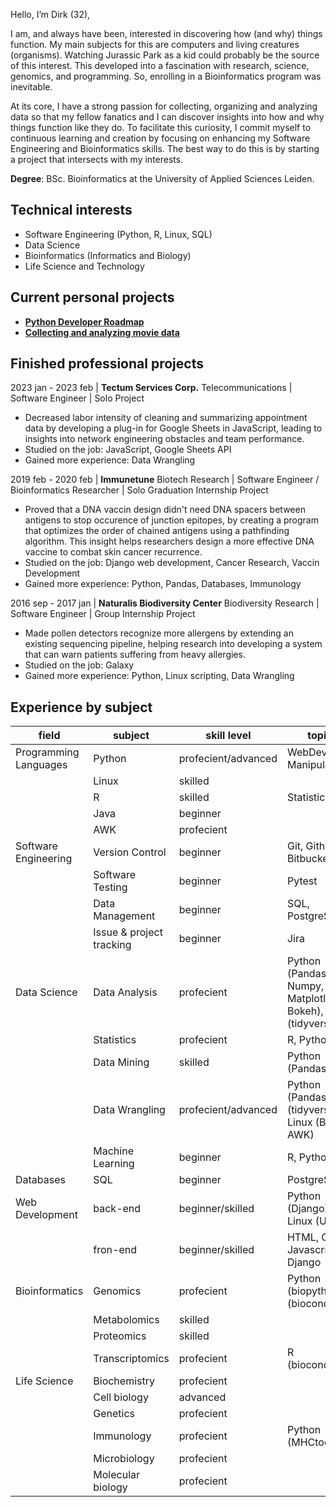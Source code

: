 Hello, I’m Dirk (32),

I am, and always have been, interested in discovering how (and why) things function.
My main subjects for this are computers and living creatures (organisms).
Watching Jurassic Park as a kid could probably be the source of this interest.
This developed into a fascination with research, science, genomics, and programming.
So, enrolling in a Bioinformatics program was inevitable.

At its core, I have a strong passion for collecting, organizing and analyzing data so that my fellow fanatics and I can discover insights into how and why things function like they do.
To facilitate this curiosity, I commit myself to continuous learning and creation by focusing on enhancing my Software Engineering and Bioinformatics skills.
The best way to do this is by starting a project that intersects with my interests.

**Degree**: BSc. Bioinformatics at the University of Applied Sciences Leiden.

## Technical interests
- Software Engineering (Python, R, Linux, SQL)
- Data Science
- Bioinformatics (Informatics and Biology)
- Life Science and Technology

## Current personal projects
- [**Python Developer Roadmap**](https://github.com/DirkTorre/python_developer_roadmap)
- [**Collecting and analyzing movie data**](https://github.com/DirkTorre/imdb)

##  Finished professional projects
2023 jan - 2023 feb | **Tectum Services Corp.** Telecommunications | Software Engineer | Solo Project

- Decreased labor intensity of cleaning and summarizing appointment data by developing a plug-in for Google Sheets in JavaScript, leading to insights into network engineering obstacles and team performance.
- Studied on the job: JavaScript, Google Sheets API
- Gained more experience: Data Wrangling
  
2019 feb - 2020 feb | **Immunetune** Biotech Research | Software Engineer / Bioinformatics Researcher | Solo Graduation Internship Project

- Proved that a DNA vaccin design didn't need DNA spacers between antigens to stop occurence of junction epitopes,
by creating a program that optimizes the order of chained antigens using a pathfinding algorithm.
This insight helps researchers design a more effective DNA vaccine to combat skin cancer recurrence.
- Studied on the job: Django web development, Cancer Research, Vaccin Development
- Gained more experience: Python, Pandas, Databases, Immunology

<!-- Optimalization of a DNA-vaccine. Graduation internship. Development of software that helped minimize the juncture epitopes of a DNA vaccine for a mouse melanoma model. The project ended in the development phase in 2020. In early 2020 the project was restarted to produce a working GUI on a desktop to help ImmuneTune enhance an experimental corona vaccine. (Python, Pandas, Django, Linux) -->

2016 sep - 2017 jan | **Naturalis Biodiversity Center** Biodiversity Research | Software Engineer | Group Internship Project

- Made pollen detectors recognize more allergens by extending an existing sequencing pipeline, helping research into developing a system that can warn patients suffering from heavy allergies.
- Studied on the job: Galaxy
- Gained more experience: Python, Linux scripting, Data Wrangling

<!---
| period              | company                           | Role                  | description                                                                                                                                                                                                                                                                                                                                                                                                                                                                                                                                                                                                                                                                                                                                                                            |
|---------------------|-----------------------------------|-----------------------|----------------------------------------------------------------------------------------------------------------------------------------------------------------------------------------------------------------------------------------------------------------------------------------------------------------------------------------------------------------------------------------------------------------------------------------------------------------------------------------------------------------------------------------------------------------------------------------------------------------------------------------------------------------------------------------------------------------------------------------------------------------------------------------|
| 2023 jan - 2023 feb | **Tectum Services Corp**          | Software Engineer     | Decreased labor intensity of cleaning and summarising appointment data by developing a plug-in for Google Sheets in JavaScript, leading to insights into network engineering obstacles and team performance. Studied on the job: Javascript and Google Sheets API.                                                                                                                                                                                                                                                                                                                                                                                                                                                                                                                     |
| 2019 feb - 2020 feb | **Immunetune**                    | Intern Bioinformatics | Graduation. Proved the possibility of a DNA-vaccin design that doesn't need DNA spacers between antigens to stop the occurence of junction epitopes. This was done by creating a program for researchers that optimises the order of chained antigens using an pathfinding algorithm. This insight helps researchers with designing a more effecive DNA vaccine to combat skin cancer recurrence. I accepted a request from Immunetune to continue on the project after my 2020 graduation, to help ImmuneTune enhance an experimental corona vaccine targeting SARS-CoV-2, the virus responsible for the COVID-19 pandemic. Studied on the job: Algorithms; Vaccin Development; Cancer Biology and Web Development with Django. Extended my experience with Python, Pandas and Linux. |
| 2016 sep - 2017 jan | **Naturalis Biodiversity Center** | Intern Bioinformatics | Made pollen detector recognize more allergens by extending an existing sequencing pipeline. The detection of allergens such as animal hairs is now possible. Studied on the job: Galaxy. I extended my experience with Python and Linux scripting.                                                                                                                                                                                                                                                                                                                                                                                                                                                                                                                                     |
--->


<!--- Best summary ever: Graduation. Proved the possibility of a DNA-vaccin design that doesn't need DNA spacers between antigens to stop the occurence of junction epitopes. This was done by creating a program for researchers that optimises the order of chained antigens using an pathfinding algorithm. This insight helps researchers with designing a more effecive DNA vaccine to combat skin cancer recurrence. I accepted a request from Immunetune to continue on the project after my 2020 graduation, to help ImmuneTune enhance an experimental corona vaccine targeting SARS-CoV-2, the virus responsible for the COVID-19 pandemic. Studied on the job: Algorithms; Vaccin Development; Cancer Biology and Web Development with Django. Gained more experience using Python, Pandas and Linux.--->

## Experience by subject

<!--- https://www.tablesgenerator.com/markdown_tables --->

| field                 | subject                  | skill level         | topics                                                   |
|-----------------------|--------------------------|---------------------|----------------------------------------------------------|
| Programming Languages | Python                   | profecient/advanced | WebDev, Data Manipulation                                |
|                       | Linux                    | skilled             |                                                          |
|                       | R                        | skilled             | Statistics                                               |
|                       | Java                     | beginner            |                                                          |
|                       | AWK                      | profecient          |                                                          |
| Software Engineering  | Version Control          | beginner            | Git, Github, Bitbucket                                   |
|                       | Software Testing         | beginner            | Pytest                                                   |
|                       | Data Management          | beginner            | SQL, PostgreSQL                                          |
|                       | Issue & project tracking | beginner            | Jira                                                     |
| Data Science          | Data Analysis            | profecient          | Python (Pandas, Numpy, Matplotlib, Bokeh), R (tidyverse) |
|                       | Statistics               | profecient          | R, Python                                                |
|                       | Data Mining              | skilled             | Python (Pandas), R                                       |
|                       | Data Wrangling           | profecient/advanced | Python (Pandas), R (tidyverse), Linux (Bash, AWK)        |
|                       | Machine Learning         | beginner            | R, Python                                                |
| Databases             | SQL                      | beginner            | PostgreSQL                                               |
| Web Development       | back-end                 | beginner/skilled    | Python (Django), Linux (Ubuntu)                          |
|                       | fron-end                 | beginner/skilled    | HTML, CSS, Javascript, Django                            |
| Bioinformatics        | Genomics                 | profecient          | Python (biopython), R (bioconductor)                     |
|                       | Metabolomics             | skilled             |                                                          |
|                       | Proteomics               | skilled             |                                                          |
|                       | Transcriptomics          | profecient          | R (bioconductor)                                         |
| Life Science          | Biochemistry             | profecient          |                                                          |
|                       | Cell biology             | advanced            |                                                          |
|                       | Genetics                 | profecient          |                                                          |
|                       | Immunology               | profecient          | Python (MHCtools)                                        |
|                       | Microbiology             | profecient          |                                                          |
|                       | Molecular biology        | profecient          |                                                          |

<!--- 
An explanation of abbreviations used in skill, education and companies is listed in the second table below the first one.

exp. = Rough calculation of experience by years. This reflects only the verifiable time spent learning and working on these subjects; the actual total is greater due to concurrent experiences.

free time = Studying for fun in my free time.

| category             | subject           | exp.       | skill | at education | at companies   | free time            |
|----------------------|-------------------|------------|-------|--------------|----------------|----------------------|
| Software Engineering | Python            | 5.5        | ++++  | AS, VU       | NBC, IMTU      | X                    |
| -                    | Linux / Bash      | 1.5        | +++   | AS, LU, VU   | NBC, IMTU      | X                    |
| -                    | R                 | 0.83       | +++   | LU, AS, VU   |                | X                    |
| -                    | Java              | 0.5        | ++    | AS,          |                |                      |
| -                    | AWK               | 0.25       | ++    | AS           | NBC            |                      |
|                                                                                                                      |
| Data Science         | Data Analysis     | 1.6        | +++   | LU, AS, VU   | NBC, IMTU, TSC | X                    |
| -                    | Statistics        | 0.83       | +++   | LU, AS, VU   | NBC, IMTU, TSC |                      |
| -                    | Data Mining       | 1          | +++   | AS, VU       |                |                      |
| -                    | Data Wrangling    | 0.75       | ++++  | AS, VU       | NBC, TSC       | X                    |
| -                    | Machine Learning  | 0.5        | +     | AS, VU       |                |                      |
|                                                                                                                      |
| Databases            | SQL               | 0.87       | ++    | LU, AS       | IMTU           | X                    |
| -                    | PostgreSQL        | 0.87       | ++    | LU, AS       | IMTU           |                      |
|                                                                                                                      |
| Web Development      | Django            | 1.16       | ++    | AS           | IMTU           | X                    |
| -                    | HTML              | 1          | +++   | LU, AS       | NBC, IMTU      | X                    |
| -                    | CSS               | 1          | +     | LU, AS       | IMTU           | X                    |
| -                    | JavaScript        | 0.25       | +     |              | IMTU, TSC      |                      |
|                                                                                                                      |
| Bioinformatics       | Genomics          | 2.15       | ++++  | AS, VU       | NBC, IMTU      | X                    |
| -                    | Metabolomics      | 1.16       | +++   | AS, VU       | NBC, IMTU      |                      |
| -                    | Proteomics        | 1.5        | +++   | AS, VU       | IMTU           |                      |
| -                    | Transcriptomics   | 0.33       | ++++  | AS, VU       |                | X                    |
|                                                                                                                      |
| Life Science         | Biochemistry      | 0.68       | +++   | LU, AS, VU   | IMTU           |                      |
| -                    | Cell biology      | 0.41       | ++++  | LU, AS       | IMTU           | X                    |
| -                    | Genetics          | 1.4        | ++++  | LU, AS, VU   | NBC, IMTU      |                      |
| -                    | Immunology        | 1          | +++   | LU, AS, VU   | IMTU           |                      |
| -                    | Microbiology      | 0.16       | ++    | LU, AS, VU   |                |                      |
| -                    | Molecular biology | 3.34       | ++++  | LU, AS, VU   | IMTU           | X                    |

--->

<!--- https://www.tablesgenerator.com/markdown_tables --->

<!---

| Symbol | Meaning                                                  |
|--------|----------------------------------------------------------|
| LU     | **Leiden University** Biology, Computer science          |
| AS     | **Leiden University of Applied Sciences** Bioinformatics |
| VU     | **Vrije Universiteit Amsterdam**  Bioinformatics         |
| NBC    | **Naturalis Biodiversity Center** Biodiversity Research  |
| IMTU   | **Immunetune** Biotech Research                          |
| TSC    | **Tectum Services Corp** Telecommunications              |
| +      | Beginner                                                 |
| ++     | Skilled                                                  |
| +++    | Proficient                                               |
| ++++   | Advanced                                                 |
| +++++  | Expert                                                   |

--->
<!--
# Old text to be used to review new text
Hello, I’m Dirk (32), 

I am passionate about data collection and analysis, possess strong problem-solving abilities, and am highly creative. Committed to continuous learning, I focus on enhancing my software engineering and bioinformatics skills. 

Degree: BSc. Bioinformatics at the University of Applied Sciences Leiden. 

Technical interests: 
- Software Engineering (Python, R, Linux, SQL) 
- Data Science 
- Bioinformatics (Informatics and Biology) 
- Life Science and Technology 
- Web Development 

##  Finished professional projects
- 2023 jan - 2023 feb | **Tectum Services Corp** | Decreased labor intensity of cleaning and summarising appointment data by developing a plug-in for Google Sheets in JavaScript, leading to insights into network engineering obstacles and team performance. Studied Javascript and Google Sheets API on the job.
  
- 2019 feb - 2020 feb | **Immunetune** | Learning on the job | Optimalisation of a DNA-vaccine. Graduation internship. Development of software that helped minimize the juncture epitopes of a DNA vaccine for a mouse melanoma model. The project ended in development phase in 2020. In early 2020 the project was restarted to produce a working GUI on a desktop to help ImmuneTune enhance an experimental corona vaccine. (Python, Pandas, Django, Linux)

- 2016 - 2017 | **Naturalis Biodiversity Center** | Short optional internship as a group project. Extension of sequencing pipeline for pollen detection, so it could detect more allergens such as animal hairs. (Python, Bash Scripting for Linux)

<table>
<thead>
  <tr>
    <th>period</th>
    <th>company</th>
    <th>role</th>
  </tr>
</thead>
<tbody>
  <tr>
    <td>2023 jan - 2023 feb</td>
    <td>Tectum Services Corp</td>
    <td>Software Engineer</td>
  </tr>
  <tr>
    <td colspan="3">Decreased labor intensity of cleaning and summarising appointment data by developing a plug-in for Google Sheets in JavaScript, leading to insights into network engineering obstacles and team performance. Studied on the job: Javascript and Google Sheets API.</td>
  </tr>
  <tr>
    <td>2019 feb - 2020 feb</td>
    <td>Immunetune</td>
    <td>Intern Bioinformatics</td>
  </tr>
  <tr>
    <td colspan="3">Graduation. Demonstrated that DNA vaccines can be designed without DNA spacers between antigens, preventing the occurrence of junction epitopes. By optimizing the order of chained antigens using a pathfinding algorithm, we can create more effective DNA vaccines to combat skin cancer recurrence. After graduation, I developed the program a bit more to allow Immunetune to use it to enhance an experimental corona vaccine targeting SARS-CoV-2. Studied on the job: Algorithms; Vaccin Development; Cancer Biology and Web Development with Django. Gained more experience: Python, Pandas and Linux.</td>
  </tr>
  <tr>
    <td>2016 sep - 2017 jan</td>
    <td>Naturalis Biodiversity Center</td>
    <td>Intern Bioinformatics</td>
  </tr>
  <tr>
    <td colspan="3">Group project. Made pollen detector recognize more allergens by extending an existing sequencing pipeline. The detection of allergens such as animal hairs is now possible. Studied on the job: Galaxy. Gained more experience: Galaxy, Python and Linux scripting.</td>
  </tr>
</tbody>
</table>


## Software Engineering
***Education***: Leiden University, Leiden University of Applied Science, Vrije Universiteit Amsterdam

***Companies***: Naturalis Biodiversity Center, Immunetune, Tectum Services Corp
-	Python (4.5+)
-	Bash / linux (1.5)
-	R (0.83)
-	Java (0.5)
-	AWK (0.25)
## Data Science
***Education***: Leiden University, Leiden University of Applied Science, Vrije Universiteit Amsterdam
-	Data Analysis (1.6)
-	Statistics (0.83)
-	Data Mining (1+)
-	Data Wrangling (0.75+)
-	Machine Learning (0.5)
## Databases
***Education***: Leiden University, Leiden University of Applied Science

***Companies***: Immunetune
-	SQL
-	PostgresSQL (0.87)
## Web development
***Education***: Leiden University, Leiden University of Applied Science

***Companies***: Immunetune
-	Django (1.16)
-	HTML (1+)
-	CSS (1+)
-	JavaScript (0.25)
## Bioinformatics
***Education***: Leiden University of Applied Science, Vrije Universiteit Amsterdam

***Companies***: Naturalis Biodiversity Center, Immunetune
-	Genomics (2.15+)
-	Metabolomics (1.16+)
-	Proteomics (1.5+)
-	Transcriptomics (0.33+)
## Biology
***Education***: Rotterdam University of Applied Science, Leiden University, Leiden University of Applied Science, Vrije Universiteit Amsterdam

***Companies***: Naturalis Biodiversity Center, Immunetune
-	Biochemistry (0.68+)
-	Cell biology (0.41+)
-	Genetics (1.4+)
-	Immunology (1+)
-	Microbiology (0.16+)
-	Molecular biology (3.34+)

--->

<!---
DirkTorre/DirkTorre is a ✨ special ✨ repository because its `README.md` (this file) appears on your GitHub profile.
You can click the Preview link to take a look at your changes.
--->
